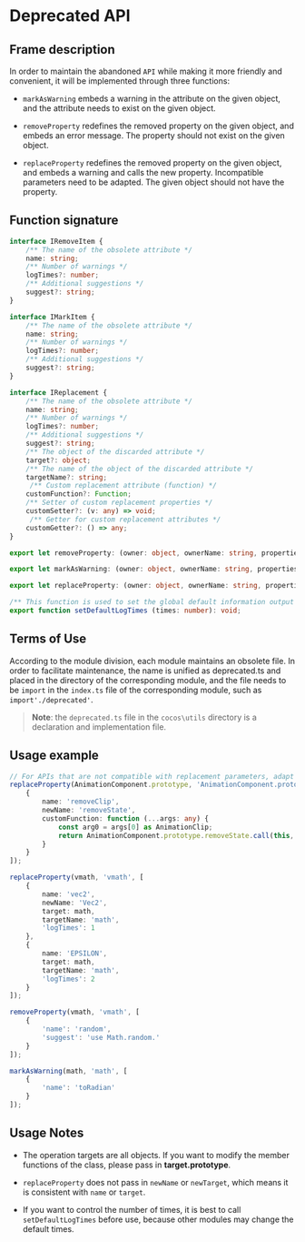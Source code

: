 # Deprecated API

## Frame description

In order to maintain the abandoned `API` while making it more friendly and convenient, it will be implemented through three functions:

- `markAsWarning` embeds a warning in the attribute on the given object, and the attribute needs to exist on the given object.

- `removeProperty` redefines the removed property on the given object, and embeds an error message. The property should not exist on the given object.

- `replaceProperty` redefines the removed property on the given object, and embeds a warning and calls the new property. Incompatible parameters need to be adapted. The given object should not have the property.

## Function signature

```typescript
interface IRemoveItem {
    /** The name of the obsolete attribute */
    name: string;
    /** Number of warnings */
    logTimes?: number;
    /** Additional suggestions */
    suggest?: string;
}

interface IMarkItem {
    /** The name of the obsolete attribute */
    name: string;
    /** Number of warnings */
    logTimes?: number;
    /** Additional suggestions */
    suggest?: string;
}

interface IReplacement {
    /** The name of the obsolete attribute */
    name: string;
    /** Number of warnings */
    logTimes?: number;
    /** Additional suggestions */
    suggest?: string;
    /** The object of the discarded attribute */
    target?: object;
    /** The name of the object of the discarded attribute */
    targetName?: string;
     /** Custom replacement attribute (function) */
    customFunction?: Function;
    /** Setter of custom replacement properties */
    customSetter?: (v: any) => void;
     /** Getter for custom replacement attributes */
    customGetter?: () => any;
}

export let removeProperty: (owner: object, ownerName: string, properties: IRemoveItem[]) => void;

export let markAsWarning: (owner: object, ownerName: string, properties: IMarkItem[]) => void;

export let replaceProperty: (owner: object, ownerName: string, properties: IReplacement[]) => void;

/** This function is used to set the global default information output times */
export function setDefaultLogTimes (times: number): void;  
```

## Terms of Use

According to the module division, each module maintains an obsolete file. In order to facilitate maintenance, the name is unified as deprecated.ts and placed in the directory of the corresponding module, and the file needs to be `import` in the `index.ts` file of the corresponding module, such as `import'./deprecated'`.

> **Note**: the `deprecated.ts` file in the `cocos\utils` directory is a declaration and implementation file.

## Usage example

```typescript
// For APIs that are not compatible with replacement parameters, adapt them through appropriate custom functions
replaceProperty(AnimationComponent.prototype, 'AnimationComponent.prototype', [
    {
        name: 'removeClip',
        newName: 'removeState',
        customFunction: function (...args: any) {
            const arg0 = args[0] as AnimationClip;
            return AnimationComponent.prototype.removeState.call(this, arg0.name);
        }
    }
]);

replaceProperty(vmath, 'vmath', [
    {
        name: 'vec2',
        newName: 'Vec2',
        target: math,
        targetName: 'math',
        'logTimes': 1
    },
    {
        name: 'EPSILON',
        target: math,
        targetName: 'math',
        'logTimes': 2
    }
]);

removeProperty(vmath, 'vmath', [
    {
        'name': 'random',
        'suggest': 'use Math.random.'
    }
]);

markAsWarning(math, 'math', [
    {
        'name': 'toRadian'
    }
]);
```

## Usage Notes

- The operation targets are all objects. If you want to modify the member functions of the class, please pass in **target.prototype**.

- `replaceProperty` does not pass in `newName` or `newTarget`, which means it is consistent with `name` or `target`.

- If you want to control the number of times, it is best to call `setDefaultLogTimes` before use, because other modules may change the default times.